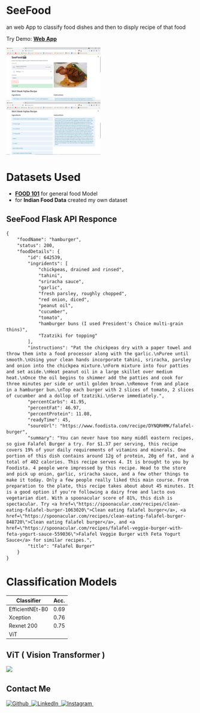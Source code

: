 # SeeFood
an web App to classify food dishes and then to disply recipe of that food

Try Demo: **[Web App](https://huggingface.co/spaces/Vrk/SeeFood)**

<p float="left">
  <img src="images/Webapp_V2.png" width="50%" />
  <img src="images/RecipeDetails.png" width="50%"/> 
</p>

# Datasets Used

- **[FOOD 101](https://www.kaggle.com/dansbecker/food-101)** for general food Model
- for **Indian Food Data** created my own dataset

## SeeFood Flask API Responce
```
{
    "foodName": "hamburger",
    "status": 200,
    "foodDetails": {
        "id": 642539,
        "ingridents": [
            "chickpeas, drained and rinsed",
            "tahini",
            "sriracha sauce",
            "garlic",
            "fresh parsley, roughly chopped",
            "red onion, diced",
            "peanut oil",
            "cucumber",
            "tomato",
            "hamburger buns (I used President's Choice multi-grain thins)",
            "Tzatziki for topping"
        ],
        "instructions": "Pat the chickpeas dry with a paper towel and throw them into a food processor along with the garlic.\nPuree until smooth.\nUsing your clean hands incorporate tahini, sriracha, parsley and onion into the chickpea mixture.\nForm mixture into four patties and set aside.\nHeat peanut oil in a large skillet over medium heat.\nOnce the oil begins to shimmer add the patties and cook for three minutes per side or until golden brown.\nRemove from and place in a hamburger bun.\nTop each burger with 2 slices of tomato, 2 slices of cucumber and a dollop of tzatziki.\nServe immediately.",
        "percentCarbs": 41.95,
        "percentFat": 46.97,
        "percentProtein": 11.08,
        "readyTime": 45,
        "soureUrl": "https://www.foodista.com/recipe/DYNQRHMK/falafel-burger",
        "summary": "You can never have too many middl eastern recipes, so give Falafel Burger a try. For $1.37 per serving, this recipe covers 19% of your daily requirements of vitamins and minerals. One portion of this dish contains around 12g of protein, 20g of fat, and a total of 402 calories. This recipe serves 4. It is brought to you by Foodista. 4 people were impressed by this recipe. Head to the store and pick up onion, garlic, sriracha sauce, and a few other things to make it today. Only a few people really liked this main course. From preparation to the plate, this recipe takes about about 45 minutes. It is a good option if you're following a dairy free and lacto ovo vegetarian diet. With a spoonacular score of 81%, this dish is spectacular. Try <a href=\"https://spoonacular.com/recipes/clean-eating-falafel-burger-1063020\">Clean eating falafel burger</a>, <a href=\"https://spoonacular.com/recipes/clean-eating-falafel-burger-848720\">Clean eating falafel burger</a>, and <a href=\"https://spoonacular.com/recipes/falafel-veggie-burger-with-feta-yogurt-sauce-559036\">Falafel Veggie Burger with Feta Yogurt Sauce</a> for similar recipes.",
        "title": "Falafel Burger"
    }
}
```
<!-- - **[Nutrition API](https://rapidapi.com/spoonacular/api/recipe-food-nutrition)** is used to get all the information of food -->

# Classification Models

| Classifier          | Acc. |
|---------------------|------|
| EfficientNEt-B0 | 0.69 |
| Xception | 0.76 |
| Rexnet 200 | 0.75|
| ViT | |

## ViT ( Vision Transformer )

<img src="./images/vit.gif" width="500px"></img>

## Contact Me

<p align="start">
    <a href="https://github.com/vishalrk1" target="_blank">
        <img alt="Github" src="https://img.shields.io/badge/Github-%23F37626.svg?style=for-the-badge&logo=github&logoColor=white" />&nbsp;
    </a>
    <a href="https://www.linkedin.com/in/vishal-karangale-126492216/" target="_blank">
        <img alt="LinkedIn" src="https://img.shields.io/badge/LinkedIn-%23F37626.svg?style=for-the-badge&logo=linkedin&logoColor=white" />&nbsp;
    </a>
     <a href="https://www.instagram.com/vishal_rk1/" target="_blank">
       <img alt="Instagram" src="https://img.shields.io/badge/Instagram-%23F37626.svg?style=for-the-badge&logo=instagram&logoColor=white" />&nbsp;
    </a>
</p>
